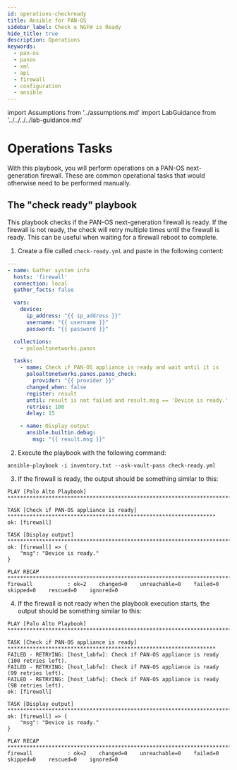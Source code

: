 ```yaml
---
id: operations-checkready
title: Ansible for PAN-OS
sidebar_label: Check a NGFW is Ready
hide_title: true
description: Operations
keywords:
  - pan-os
  - panos
  - xml
  - api
  - firewall
  - configuration
  - ansible
---
```


import Assumptions from '../assumptions.md'
import LabGuidance from '../../../../lab-guidance.md'

# Operations Tasks

With this playbook, you will perform operations on a PAN-OS next-generation firewall. These are common operational tasks that would otherwise need to be performed manually.

<Assumptions components={props.components} />

<LabGuidance components={props.components} />

## The "check ready" playbook

This playbook checks if the PAN-OS next-generation firewall is ready. If the firewall is not ready, the check will retry multiple times until the firewall is ready. This can be useful when waiting for a firewall reboot to complete.

1. Create a file called ```check-ready.yml``` and paste in the following content:
```yaml
---
- name: Gather system info
  hosts: 'firewall'
  connection: local
  gather_facts: false

  vars:
    device:
      ip_address: "{{ ip_address }}"
      username: "{{ username }}"
      password: "{{ password }}"

  collections:
    - paloaltonetworks.panos

  tasks:
    - name: Check if PAN-OS appliance is ready and wait until it is
      paloaltonetworks.panos.panos_check:
        provider: "{{ provider }}"
      changed_when: false
      register: result
      until: result is not failed and result.msg == 'Device is ready.'
      retries: 100
      delay: 15

    - name: Display output
      ansible.builtin.debug:
        msg: "{{ result.msg }}"
```
2. Execute the playbook with the following command:
```
ansible-playbook -i inventory.txt --ask-vault-pass check-ready.yml
```
3. If the firewall is ready, the output should be something similar to this:
```
PLAY [Palo Alto Playbook] **********************************************************************************

TASK [Check if PAN-OS appliance is ready] ******************************************************************
ok: [firewall]

TASK [Display output] **************************************************************************************
ok: [firewall] => {
    "msg": "Device is ready."
}

PLAY RECAP *************************************************************************************************
firewall           : ok=2    changed=0    unreachable=0    failed=0    skipped=0    rescued=0    ignored=0    
```
4. If the firewall is not ready when the playbook execution starts, the output should be something similar to this:
```
PLAY [Palo Alto Playbook] **********************************************************************************

TASK [Check if PAN-OS appliance is ready] ******************************************************************
FAILED - RETRYING: [host_labfw]: Check if PAN-OS appliance is ready (100 retries left).
FAILED - RETRYING: [host_labfw]: Check if PAN-OS appliance is ready (99 retries left).
FAILED - RETRYING: [host_labfw]: Check if PAN-OS appliance is ready (98 retries left).
ok: [firewall]

TASK [Display output] **************************************************************************************
ok: [firewall] => {
    "msg": "Device is ready."
}

PLAY RECAP *************************************************************************************************
firewall           : ok=2    changed=0    unreachable=0    failed=0    skipped=0    rescued=0    ignored=0    
```